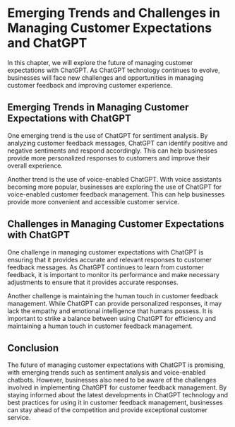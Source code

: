 Emerging Trends and Challenges in Managing Customer Expectations and ChatGPT
==============================================================================================================================================

In this chapter, we will explore the future of managing customer expectations with ChatGPT. As ChatGPT technology continues to evolve, businesses will face new challenges and opportunities in managing customer feedback and improving customer experience.

Emerging Trends in Managing Customer Expectations with ChatGPT
--------------------------------------------------------------

One emerging trend is the use of ChatGPT for sentiment analysis. By analyzing customer feedback messages, ChatGPT can identify positive and negative sentiments and respond accordingly. This can help businesses provide more personalized responses to customers and improve their overall experience.

Another trend is the use of voice-enabled ChatGPT. With voice assistants becoming more popular, businesses are exploring the use of ChatGPT for voice-enabled customer feedback management. This can help businesses provide more convenient and accessible customer service.

Challenges in Managing Customer Expectations with ChatGPT
---------------------------------------------------------

One challenge in managing customer expectations with ChatGPT is ensuring that it provides accurate and relevant responses to customer feedback messages. As ChatGPT continues to learn from customer feedback, it is important to monitor its performance and make necessary adjustments to ensure that it provides accurate responses.

Another challenge is maintaining the human touch in customer feedback management. While ChatGPT can provide personalized responses, it may lack the empathy and emotional intelligence that humans possess. It is important to strike a balance between using ChatGPT for efficiency and maintaining a human touch in customer feedback management.

Conclusion
----------

The future of managing customer expectations with ChatGPT is promising, with emerging trends such as sentiment analysis and voice-enabled chatbots. However, businesses also need to be aware of the challenges involved in implementing ChatGPT for customer feedback management. By staying informed about the latest developments in ChatGPT technology and best practices for using it in customer feedback management, businesses can stay ahead of the competition and provide exceptional customer service.
